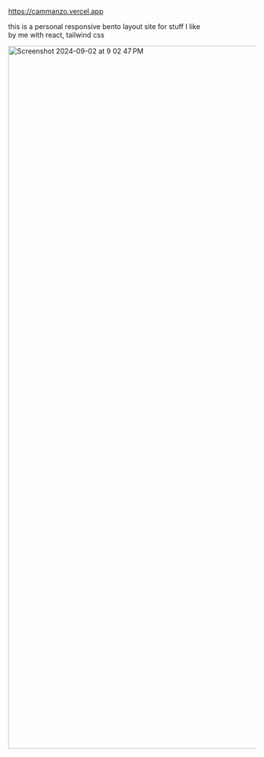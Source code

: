 https://cammanzo.vercel.app  

this is a personal responsive bento layout site for stuff I like  
by me with react, tailwind css  

<img width="1432" alt="Screenshot 2024-09-02 at 9 02 47 PM" src="https://github.com/user-attachments/assets/546c9dbf-c709-40f3-b2ec-ee6921e4c086">
